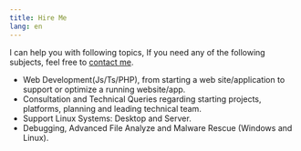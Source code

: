 ```yaml
---
title: Hire Me
lang: en
---
```

I can help you with following topics, If you need any of the following subjects, feel free to [contact me](/contact-me).

* Web Development(Js/Ts/PHP), from starting a web site/application to support or optimize a running website/app.
* Consultation and Technical Queries regarding starting projects, platforms, planning and leading technical team.
* Support Linux Systems: Desktop and Server.
* Debugging, Advanced File Analyze and Malware Rescue (Windows and Linux).
